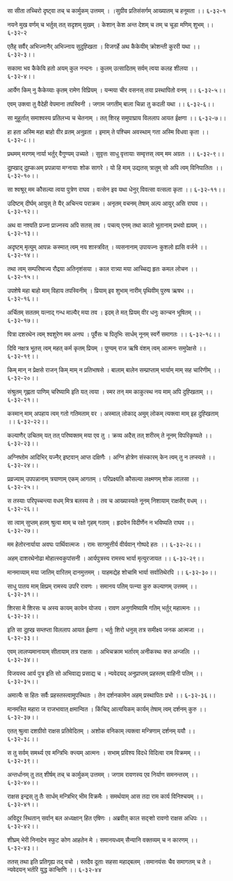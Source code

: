 सा सीता तच्चिरो दृष्ट्वा तच् च कार्मुकम् उत्तमम् ।
 ।सुग्रीव प्रतिसंसर्गम् आख्यातम् च हनूमता ।। ६-३२-१

नयने मुख वर्णम् च भर्तुस् तत् सदृशम् मुखम् ।
केशान् केश अन्त देशम् च तम् च चूडा मणिम् शुभम् ।। ६-३२-२

एतैह् सर्वैर् अभिज्नानैर् अभिज्नाय सुदुह्खिता ।
विजगर्हे अथ कैकेयीम् क्रोशन्ती कुररी यथा ।। ६-३२-३।।

सकामा भव कैकेयि हतो अयम् कुल नन्दनः ।
कुलम् उत्सादितम् सर्वम् त्वया कलह शीलया ।। ६-३२-४।।

आर्येण किम् नु कैकेय्याः कृतम् रामेण विप्रियम् ।
यन्मया चीर वसनस् तया प्रस्थापितो वनम् ।। ६-३२-५।।

एवम् उक्त्वा तु वैदेही वेपमाना तपस्विनी ।
जगाम जगतीम् बाला चिन्ना तु कदली यथा ।। ६-३२-६।।

सा मुहूर्तात् समाश्वस्य प्रतिलभ्य च चेतनाम् ।
तत् शिरह् समुपाघ्राय विललाप आयत ईक्षणा ।। ६-३२-७।।

हा हता अस्मि महा बाहो वीर व्रतम् अनुव्रता ।
इमाम् ते पश्चिम अवस्थाम् गता अस्मि विधवा कृता ।। ६-३२-८।।

प्रथमम् मरणम् नार्या भर्तुर् वैगुण्यम् उच्यते ।
सुवृत्तः साधु वृत्तायाः सम्वृत्तस् त्वम् मम अग्रतः ।। ६-३२-९।।

दुह्खाद् दुह्कःअम् प्रपन्नाया मग्नायाः शोक सागरे ।
यो हि माम् उद्यतस् त्रातुम् सो अपि त्वम् विनिपातितः ।। ६-३२-१०।।

सा श्वश्रूर् मम कौसल्या त्वया पुत्रेण राघव ।
वत्सेन इव यथा धेनुर् विवत्सा वत्सला कृता ।। ६-३२-११।।

उदिष्टम् दीर्घम् आयुस् ते यैर् अचिन्त्य पराक्रम ।
अनृतम् वचनम् तेषाम् अल्प आयुर् असि राघव ।। ६-३२-१२।।

अथ वा नश्यति प्रज्ना प्राज्नस्य अपि सतस् तव ।
पचत्य् एनम् तथा कालो भूतानाम् प्रभवो ह्ययम् ।। ६-३२-१३।।

अदृष्टम् मृत्युम् आपन्नः कस्मात् त्वम् नय शास्त्रवित् ।
व्यसनानाम् उपायज्नः कुशलो ह्यसि वर्जने ।। ६-३२-१४।।

तथा त्वम् सम्परिष्वज्य रौद्रया अतिनृशंसया ।
काल रात्र्या मया आच्चिद्य हृतः कमल लोचन ।। ६-३२-१५।।

उपशेषे महा बाहो माम् विहाय तपस्विनीम् ।
प्रियाम् इव शुभाम् नारीम् पृथिवीम् पुरुष ऋषभ ।। ६-३२-१६।।

अर्चितम् सततम् यत्नाद् गन्ध माल्यैर् मया तव ।
इदम् ते मत् प्रियम् वीर धनुः कान्चन भूषितम् ।। ६-३२-१७।।

पित्रा दशरथेन त्वम् श्वशुरेण मम अनघ ।
पूर्वैसः च पितृभिः सार्धम् नूनम् स्वर्गे समागतः ।। ६-३२-१८।।

दिवि नक्षत्र भूतस् त्वम् महत् कर्म कृतम् प्रियम् ।
पुण्यम् राज ऋषि वंशम् त्वम् आत्मनः समुपेक्षसे ।। ६-३२-१९।।

किम् मान् न प्रेक्षसे राजन् किम् माम् न प्रतिभाषसे ।
बालाम् बालेन सम्प्राप्ताम् भार्याम् माम् सह चारिणीम् ।। ६-३२-२०।।

संश्रुतम् गृह्णता पाणिम् चरिष्यामि इति यत् त्वया ।
स्मर तन् मम काकुत्स्थ नय माम् अपि दुह्खिताम् ।। ६-३२-२१।।

कस्मान् माम् अपहाय त्वम् गतो गतिमताम् वर ।
अस्माल् लोकाद् अमुम् लोकम् त्यक्त्वा माम् इह दुह्खिताम् ।। ६-३२-२२।।

कल्याणैर् उचितम् यत् तत् परिष्वक्तम् मया एव तु ।
क्रव्य अदैस् तत् शरीरम् ते नूनम् विपरिकृष्यते ।। ६-३२-२३।।

अग्निष्तोम आदिभिर् यज्नैर् इष्टवान् आप्त दक्षिणैः ।
अग्नि होत्रेण संस्कारम् केन त्वम् तु न लप्स्यसे ।। ६-३२-२४।।

प्रव्रज्याम् उपपन्नानाम् त्रयाणाम् एकम् आगतम् ।
परिप्रक्ष्यति कौसल्या लक्ष्मणम् शोक लालसा ।। ६-३२-२५।।

स तस्याः परिपृच्चन्त्या वधम् मित्र बलस्य ते ।
तव च आख्यास्यते नूनम् निशायाम् राक्षसैर् वधम् ।। ६-३२-२६।।

सा त्वाम् सुप्तम् हतम् श्रुत्वा माम् च रक्षो गृहम् गताम् ।
हृदयेन विदीर्णेन न भविष्यति राघव ।। ६-३२-२७।।

मम हेतोरनार्याया अवघः पार्थिवात्मजः ।
रामः सागमुत्तीर्य वीर्यवान् गोष्पदे हतः ।। ६-३२-२८।।

अहम् दाशरथेनोढा मोहात्स्वकुपांसनी ।
आर्यपुत्रस्य रामस्य भार्या मृत्युरजायत ।। ६-३२-२९।।

मानमाव्याम् मया जातिम् वारितम् दानमुत्तमम् ।
याहमद्येह शोचामि भार्या सर्वातिथेरपि ।। ६-३२-३०।।

साधु पातय माम् क्षिप्रम् रामस्य उपरि रावणः ।
समानय पतिम् पत्न्या कुरु कल्याणम् उत्तमम् ।। ६-३२-३१।।

शिरसा मे शिरसः च अस्य कायम् कायेन योजय ।
रावण अनुगमिष्यामि गतिम् भर्तुर् महात्मनः ।। ६-३२-३२।।

इति सा दुह्ख सम्तप्ता विललाप आयत ईक्षणा ।
भर्तुः शिरो धनुस् तत्र समीक्ष्य जनक आत्मजा ।। ६-३२-३३।।

एवम् लालप्यमानायाम् सीतायाम् तत्र राक्षसः ।
अभिचक्राम भर्तारम् अनीकस्थः क्ऱ्त अन्जलिः ।। ६-३२-३४।।

विजयस्व आर्य पुत्र इति सो अभिवाद्य प्रसाद्य च ।
न्यवेदयद् अनुप्राप्तम् प्रहस्तम् वाहिनी पतिम् ।। ६-३२-३५।।

अमात्यैः स हितः सर्वैः प्रहस्तस्त्वामुपस्थितः ।
तेन दर्शनकामेन अहम् प्रस्थापितः प्रभो ।। ६-३२-३६।।

मानमस्ति महारा ज राजभावात् क्षमान्वित ।
किंचिद् आत्ययिकम् कार्यम् तेषाम् त्वम् दर्शनम् कुरु ।। ६-३२-३७।।

एतत् श्रुत्वा दशग्रीवो राक्षस प्रतिवेदितम् ।
अशोक वनिकाम् त्यक्त्वा मन्त्रिणाम् दर्शनम् ययौ ।। ६-३२-३८।।

स तु सर्वम् समर्थ्य एव मन्त्रिभिः क्ऱ्त्यम् आत्मनः ।
सभाम् प्रविश्य विदधे विदित्वा राम विक्रमम् ।। ६-३२-३९।।

अन्तर्धानम् तु तत् शीर्षम् तच् च कार्मुकम् उत्तमम् ।
जगाम रावणस्य एव निर्याण समनन्तरम् ।। ६-३२-४०।।

राक्षस इन्द्रस् तु तैः सार्धम् मन्त्रिभिर् भीम विक्रमैः ।
समर्थयाम् आस तदा राम कार्य विनिश्चयम् ।। ६-३२-४१।।

अविदूर स्थितान् सर्वान् बल अध्यक्षान् हित एषिणः ।
अब्रवीत् काल सद्ऱ्शो रावणो राक्षस अधिपः ।। ६-३२-४२।।

शीघ्रम् भेरी निनादेन स्फुट कोण आहतेन मे ।
समानयध्वम् सैन्यानि वक्तव्यम् च न कारणम् ।। ६-३२-४३।।

ततस् तथा इति प्रतिगृह्य तद् वचो ।
स्तदैव दूताः सहसा महाद्बलम् ।समानयंसः चैव समागतम् च ते ।न्यवेदयन् भर्तरि युद्ध कान्क्षिणि ।। ६-३२-४४


